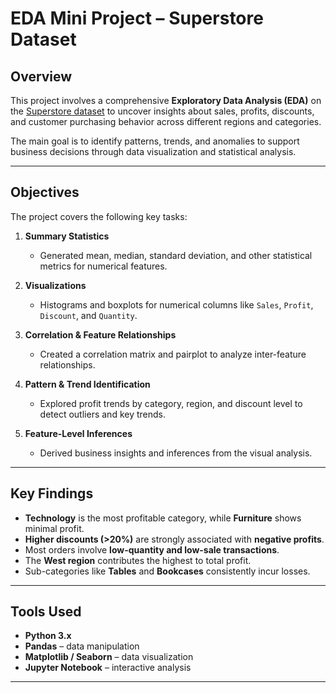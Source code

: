 # EDA Mini Project – Superstore Dataset

## Overview

This project involves a comprehensive **Exploratory Data Analysis (EDA)** on the [Superstore dataset](https://www.kaggle.com/datasets/vivek468/superstore-dataset-final) to uncover insights about sales, profits, discounts, and customer purchasing behavior across different regions and categories.

The main goal is to identify patterns, trends, and anomalies to support business decisions through data visualization and statistical analysis.

---

## Objectives

The project covers the following key tasks:

1. **Summary Statistics**  
   - Generated mean, median, standard deviation, and other statistical metrics for numerical features.

2. **Visualizations**  
   - Histograms and boxplots for numerical columns like `Sales`, `Profit`, `Discount`, and `Quantity`.

3. **Correlation & Feature Relationships**  
   - Created a correlation matrix and pairplot to analyze inter-feature relationships.

4. **Pattern & Trend Identification**  
   - Explored profit trends by category, region, and discount level to detect outliers and key trends.

5. **Feature-Level Inferences**  
   - Derived business insights and inferences from the visual analysis.

---

## Key Findings

- **Technology** is the most profitable category, while **Furniture** shows minimal profit.
- **Higher discounts (>20%)** are strongly associated with **negative profits**.
- Most orders involve **low-quantity and low-sale transactions**.
- The **West region** contributes the highest to total profit.
- Sub-categories like **Tables** and **Bookcases** consistently incur losses.

---

## Tools Used

- **Python 3.x**
- **Pandas** – data manipulation
- **Matplotlib / Seaborn** – data visualization
- **Jupyter Notebook** – interactive analysis

---
